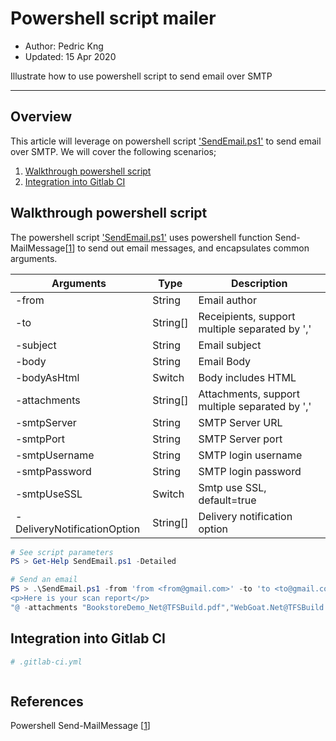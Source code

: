 # Powershell script mailer
* Author: Pedric Kng
* Updated: 15 Apr 2020

Illustrate how to use powershell script to send email over SMTP


***
## Overview
This article will leverage on powershell script ['SendEmail.ps1'](SendEmail.ps1) to send email over SMTP. We will cover the following scenarios;
1. [Walkthrough powershell script](#Walkthrough-powershell-script)
2. [Integration into Gitlab CI](#Integration-into-Gitlab-CI)


## Walkthrough powershell script
The powershell script ['SendEmail.ps1'](SendEmail.ps1) uses powershell function Send-MailMessage[[1]] to send out email messages, and encapsulates common arguments.

| Arguments     | Type               | Description               |
| ------------- |-----------|-----------------|
| -from            | String     | Email author|
| -to           | String[] | Receipients, support multiple separated by ',' |
| -subject            |  String | Email subject|
| -body            | String | Email Body|
| -bodyAsHtml            | Switch | Body includes HTML |
| -attachments            | String[] | Attachments, support multiple separated by ','|
| -smtpServer            | String | SMTP Server URL|
| -smtpPort            | String | SMTP Server port|
| -smtpUsername            | String | SMTP login username|
| -smtpPassword            | String | SMTP login password|
| -smtpUseSSL            | Switch | Smtp use SSL, default=true|
| -DeliveryNotificationOption            | String[] | Delivery notification option|

```powershell
# See script parameters
PS > Get-Help SendEmail.ps1 -Detailed

# Send an email
PS > .\SendEmail.ps1 -from 'from <from@gmail.com>' -to 'to <to@gmail.com>' -subject 'test' -body @"
<p>Here is your scan report</p>
"@ -attachments "BookstoreDemo_Net@TFSBuild.pdf","WebGoat.Net@TFSBuild.pdf" -smtpServer 'smtp.gmail.com' -smtpUsername '*********' -smtpPassword '*********' -DeliveryNotificationOption 'OnSuccess'
```

## Integration into Gitlab CI
```yml
# .gitlab-ci.yml



```



## References
Powershell Send-MailMessage [[1]]  

[1]:https://docs.microsoft.com/en-us/powershell/module/microsoft.powershell.utility/send-mailmessage "Powershell Send-MailMessage"
